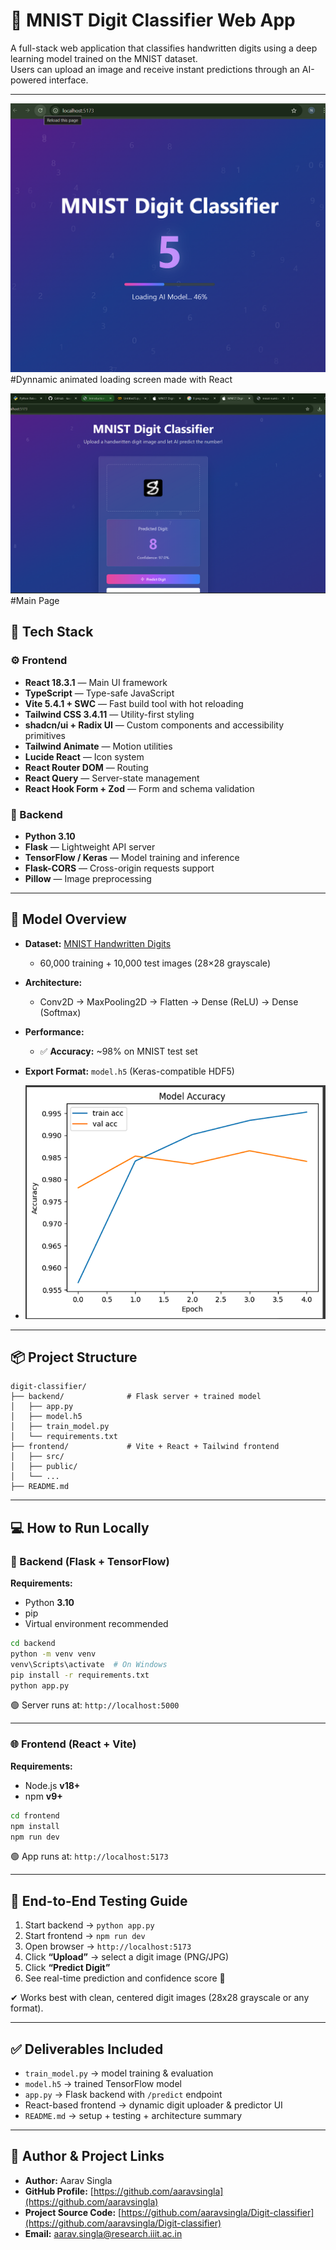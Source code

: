 # 🧠 MNIST Digit Classifier Web App

A full-stack web application that classifies handwritten digits using a deep learning model trained on the MNIST dataset.  
Users can upload an image and receive instant predictions through an AI-powered interface.

---
![main1_UI](frontend/public/readme_counter.png)
#Dynnamic animated loading screen made with React

![main_UI](frontend/public/readme_ui.png)
#Main Page

## 🚀 Tech Stack

### ⚙️ Frontend
- **React 18.3.1** — Main UI framework
- **TypeScript** — Type-safe JavaScript
- **Vite 5.4.1 + SWC** — Fast build tool with hot reloading
- **Tailwind CSS 3.4.11** — Utility-first styling
- **shadcn/ui + Radix UI** — Custom components and accessibility primitives
- **Tailwind Animate** — Motion utilities
- **Lucide React** — Icon system
- **React Router DOM** — Routing
- **React Query** — Server-state management
- **React Hook Form + Zod** — Form and schema validation

### 🔌 Backend
- **Python 3.10**
- **Flask** — Lightweight API server
- **TensorFlow / Keras** — Model training and inference
- **Flask-CORS** — Cross-origin requests support
- **Pillow** — Image preprocessing

---

## 🧠 Model Overview

- **Dataset:** [MNIST Handwritten Digits](http://yann.lecun.com/exdb/mnist/)
  - 60,000 training + 10,000 test images (28×28 grayscale)
- **Architecture:**
  - Conv2D → MaxPooling2D → Flatten → Dense (ReLU) → Dense (Softmax)
- **Performance:**
  - ✅ **Accuracy:** ~98% on MNIST test set
- **Export Format:** `model.h5` (Keras-compatible HDF5)

- ![accuracy Plot](frontend/public/accu_plot.png)

---

## 📦 Project Structure

```
digit-classifier/
├── backend/              # Flask server + trained model
│   ├── app.py
│   ├── model.h5
│   ├── train_model.py
│   └── requirements.txt
├── frontend/             # Vite + React + Tailwind frontend
│   ├── src/
│   ├── public/
│   └── ...
├── README.md
```

---

## 💻 How to Run Locally

### 🔧 Backend (Flask + TensorFlow)

**Requirements:**
- Python **3.10**
- pip
- Virtual environment recommended

```bash
cd backend
python -m venv venv
venv\Scripts\activate  # On Windows
pip install -r requirements.txt
python app.py
```

🟢 Server runs at: `http://localhost:5000`

---

### 🌐 Frontend (React + Vite)

**Requirements:**
- Node.js **v18+**
- npm **v9+**

```bash
cd frontend
npm install
npm run dev
```

🟢 App runs at: `http://localhost:5173`

---

## 🧪 End-to-End Testing Guide

1. Start backend → `python app.py`
2. Start frontend → `npm run dev`
3. Open browser → `http://localhost:5173`
4. Click **“Upload”** → select a digit image (PNG/JPG)
5. Click **“Predict Digit”**
6. See real-time prediction and confidence score 🎯

✔ Works best with clean, centered digit images (28x28 grayscale or any format).

---

## ✅ Deliverables Included

- `train_model.py` → model training & evaluation
- `model.h5` → trained TensorFlow model
- `app.py` → Flask backend with `/predict` endpoint
- React-based frontend → dynamic digit uploader & predictor UI
- `README.md` → setup + testing + architecture summary

---

## 👤 Author & Project Links

- **Author:** Aarav Singla  
- **GitHub Profile:** [https://github.com/aaravsingla](https://github.com/aaravsingla)  
- **Project Source Code:** [https://github.com/aaravsingla/Digit-classifier](https://github.com/aaravsingla/Digit-classifier)  
- **Email:** aarav.singla@research.iiit.ac.in
